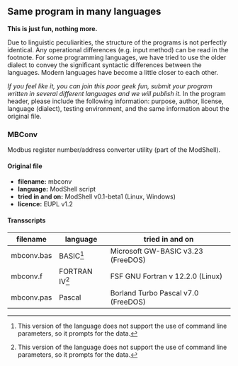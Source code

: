 ## Same program in many languages  

**This is just fun, nothing more.**  

Due to linguistic peculiarities, the structure of the programs is not perfectly identical. Any operational differences (e.g. input method) can be read in the footnote. For some programming languages, we have tried to use the older dialect to convey the significant syntactic differences between the languages. Modern languages ​​have become a little closer to each other.

_If you feel like it, you can join this poor geek fun, submit your program written in several different languages ​and we will publish it._ In the program header, please include the following information: purpose, author, license, language (dialect), testing environment, and the same information about the original file.

### MBConv  

Modbus register number/address converter utility (part of the ModShell).  

#### Original file

- **filename:** mbconv  
- **language:** ModShell script  
- **tried in and on:** ModShell v0.1-beta1 (Linux, Windows)
- **licence:** EUPL v1.2  

#### Transscripts

|filename  |language        |tried in and on                    |
|----------|----------------|-----------------------------------|
|mbconv.bas|BASIC[^1]       |Microsoft GW-BASIC v3.23 (FreeDOS) |
|mbconv.f  |FORTRAN IV[^1]  |FSF GNU Fortran v 12.2.0 (Linux)   |
|mbconv.pas|Pascal          |Borland Turbo Pascal v7.0 (FreeDOS)|

[^1]: This version of the language does not support the use of command line
 parameters, so it prompts for the data.  
